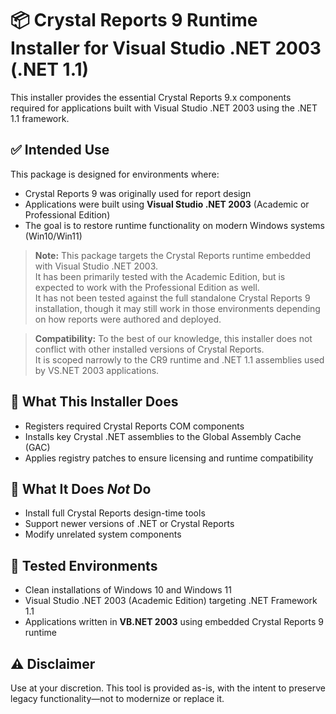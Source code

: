 # 📦 Crystal Reports 9 Runtime Installer for Visual Studio .NET 2003 (.NET 1.1)

This installer provides the essential Crystal Reports 9.x components required for applications built with Visual Studio .NET 2003 using the .NET 1.1 framework.

## ✅ Intended Use

This package is designed for environments where:
- Crystal Reports 9 was originally used for report design  
- Applications were built using **Visual Studio .NET 2003** (Academic or Professional Edition)  
- The goal is to restore runtime functionality on modern Windows systems (Win10/Win11)

> **Note:** This package targets the Crystal Reports runtime embedded with Visual Studio .NET 2003.  
> It has been primarily tested with the Academic Edition, but is expected to work with the Professional Edition as well.  
> It has not been tested against the full standalone Crystal Reports 9 installation, though it may still work in those environments depending on how reports were authored and deployed.

> **Compatibility:** To the best of our knowledge, this installer does not conflict with other installed versions of Crystal Reports.  
> It is scoped narrowly to the CR9 runtime and .NET 1.1 assemblies used by VS.NET 2003 applications.

## 🔧 What This Installer Does

- Registers required Crystal Reports COM components  
- Installs key Crystal .NET assemblies to the Global Assembly Cache (GAC)  
- Applies registry patches to ensure licensing and runtime compatibility  

## 🚫 What It Does *Not* Do

- Install full Crystal Reports design-time tools  
- Support newer versions of .NET or Crystal Reports  
- Modify unrelated system components  

## 🧪 Tested Environments

- Clean installations of Windows 10 and Windows 11  
- Visual Studio .NET 2003 (Academic Edition) targeting .NET Framework 1.1  
- Applications written in **VB.NET 2003** using embedded Crystal Reports 9 runtime

## ⚠️ Disclaimer

Use at your discretion. This tool is provided as-is, with the intent to preserve legacy functionality—not to modernize or replace it.
